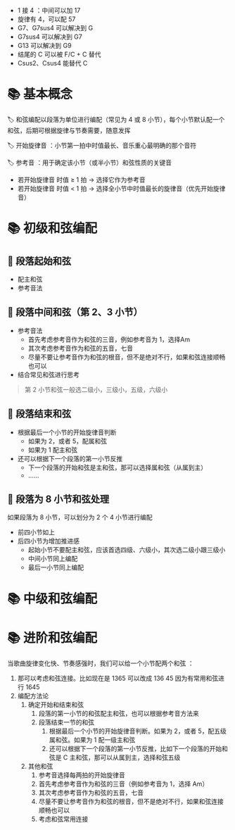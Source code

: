 
- 1 接 4 ：中间可以加 17
- 旋律有 4，可以配 57
- G7、G7sus4 可以解决到 G
- G7sus4 可以解决到 G7
- G13 可以解决到 G9
- 结尾的 C 可以被 F/C + C 替代
- Csus2、Csus4 能替代 C

# 📚 基本概念
🏷️ 和弦编配以段落为单位进行编配（常见为 4 或 8 小节），每个小节默认配一个和弦，后期可根据旋律与节奏需要，随意发挥

🏷️ 开始旋律音 ：小节第一拍中时值最长、音乐重心最明确的那个音符

🏷️ 参考音 ：用于确定该小节（或半小节）和弦性质的关键音
- 若开始旋律音 时值 ≥ 1 拍 → 选择它作为参考音
- 若开始旋律音 时值 < 1 拍 → 选择全小节中时值最长的旋律音（优先开始旋律音）

# 📚 初级和弦编配
## 📖 段落起始和弦
- 配主和弦
- 参考音法

## 📖 段落中间和弦（第 2、3 小节）
- 参考音法
	- 首先考虑参考音作为和弦的三音，例如参考音为 1，选择Am
	- 其次考虑参考音作为和弦的五音，七音
	- 尽量不要让参考音作为和弦的根音，但不是绝对不行，如果和弦连接顺畅也可以
- 结合常见和弦进行思考

>第 2 小节和弦一般选二级小，三级小，五级，六级小

## 📖 段落结束和弦
- 根据最后一个小节的开始旋律音判断
	- 如果为 2，或者 5，配属和弦
	- 如果为 1 配主和弦
- 还可以根据下一个段落的第一小节反推
	- 下一个段落的开始和弦是主和弦，那可以选择属和弦（从属到主）
	- ……

## 📖 段落为 8 小节和弦处理
如果段落为 8 小节，可以划分为 2 个 4 小节进行编配
- 前四小节如上
- 后四小节为增加推进感
	- 起始小节不要配主和弦，应该首选四级、六级小，其次选二级小跟三级小
	- 中间小节同上编配
	- 最后一小节同上编配

# 📚 中级和弦编配


# 📚 进阶和弦编配
当歌曲旋律变化快、节奏感强时，我们可以给一个小节配两个和弦 ：
1. 那可以考虑和弦连接。比如现在是 1365 可以改成 136 45 因为有常用和弦进行 1645
2. 编配方法论
	1. 确定开始和结束和弦
		1. 段落的第一小节的和弦配主和弦，也可以根据参考音方法来
		2. 段落结束一节的和弦
			1. 根据最后一个小节的开始旋律音判断。如果为 2，或者 5，配五级属和弦。如果为 1 配一级主和弦
			2. 还可以根据下一个段落的第一小节反推，比如下一个段落的开始和弦是 C 主和弦，那可以从属到主，选择和弦五级
	2. 其他和弦
		1. 参考音选择每两拍的开始旋律音
		2. 首先考虑参考音作为和弦的三音（例如参考音为 1，选择 Am）
		3. 其次考虑参考音作为和弦的五音，七音
		4. 尽量不要让参考音作为和弦的根音，但不是绝对不行，如果和弦连接顺畅也可以
		5. 考虑和弦常用连接


